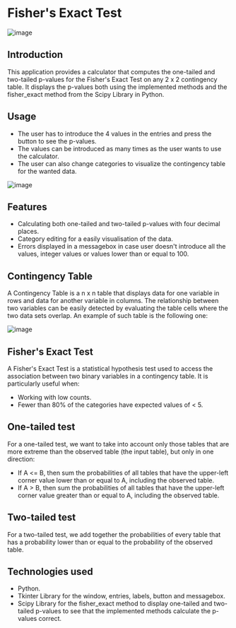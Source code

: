 # Fisher's Exact Test

![image](https://github.com/user-attachments/assets/3d42d8e5-b7d0-42a6-8361-1b3087284f95)

## Introduction
This application provides a calculator that computes the one-tailed and two-tailed p-values for the Fisher's Exact Test on any 2 x 2 contingency table.
It displays the p-values both using the implemented methods and the fisher_exact method from the Scipy Library in Python.

## Usage
* The user has to introduce the 4 values in the entries and press the button to see the p-values.
* The values can be introduced as many times as the user wants to use the calculator.
* The user can also change categories to visualize the contingency table for the wanted data.

![image](https://github.com/user-attachments/assets/da9c8cd6-9666-4fd0-a5a5-771d327c9dc1)


## Features
* Calculating both one-tailed and two-tailed p-values with four decimal places.
* Category editing for a easily visualisation of the data.
* Errors displayed in a messagebox in case user doesn't introduce all the values, integer values or values lower than or equal to 100.

## Contingency Table
A Contingency Table is a n x n table that displays data for one variable in rows and data for another variable in columns.
The relationship between two variables can be easily detected by evaluating the table cells where the two data sets overlap.
An example of such table is the following one:

![image](https://github.com/user-attachments/assets/0fb74a2d-45bc-43d0-b29c-82c0d5742a4e)

## Fisher's Exact Test
A Fisher's Exact Test is a statistical hypothesis test used to access the association between two binary variables in a contingency table.
It is particularly useful when:
* Working with low counts.
* Fewer than 80% of the categories have expected values of < 5.

## One-tailed test
For a one-tailed test, we want to take into account only those tables that are more extreme than the observed table (the input table), but only in one direction:
* If A <= B, then sum the probabilities of all tables that have the upper-left corner value lower than or equal to A, including the observed table.
* If A > B, then sum the probabilities of all tables that have the upper-left corner value greater than or equal to A, including the observed table.

## Two-tailed test
For a two-tailed test, we add together the probabilities of every table that has a probability lower than or equal to the probability of the observed table.

## Technologies used
* Python.
* Tkinter Library for the window, entries, labels, button and messagebox.
* Scipy Library for the fisher_exact method to display one-tailed and two-tailed p-values to see that the implemented methods calculate the p-values correct.
